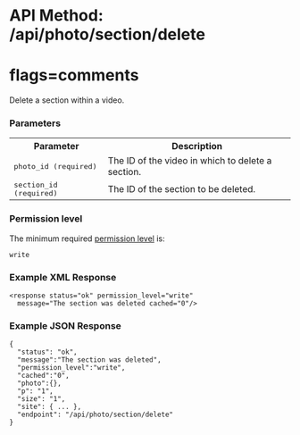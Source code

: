 # API Method: /api/photo/section/delete
# flags=comments

Delete a section within a video.

### Parameters

<table class="pretty">
  <tr><th>Parameter</th><th>Description</th></tr>
  <tr>
    <td>
      <tt>photo_id (required)</tt>
    </td>
    <td>
      The ID of the video in which to delete a section.
    </td>
  </tr>

  <tr>
    <td>
      <tt>section_id (required)</tt>
    </td>
    <td>
      The ID of the section to be deleted.
    </td>
  </tr>
</table>    

### Permission level 

The minimum required [permission level](index#permission-level) is:

    write


### Example XML Response

    <response status="ok" permission_level="write" 
      message="The section was deleted cached="0"/>

    
### Example JSON Response

    {
      "status": "ok", 
      "message":"The section was deleted",
      "permission_level":"write",
      "cached":"0",
      "photo":{},
      "p": "1",
      "size": "1",
      "site": { ... },
      "endpoint": "/api/photo/section/delete"
    }

